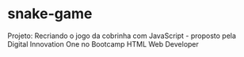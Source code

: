 # snake-game
Projeto: Recriando o jogo da cobrinha com JavaScript - proposto pela Digital Innovation One no Bootcamp HTML Web Developer
